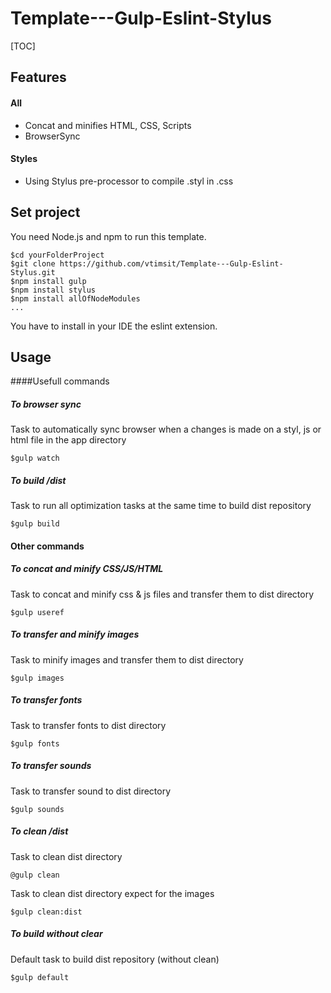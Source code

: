 # Template---Gulp-Eslint-Stylus

[TOC]

## Features

#### All 

- Concat and minifies HTML, CSS, Scripts
- BrowserSync 

#### Styles

- Using Stylus pre-processor to compile .styl in .css

## Set project

You need Node.js and npm to run this template.

```
$cd yourFolderProject
$git clone https://github.com/vtimsit/Template---Gulp-Eslint-Stylus.git
$npm install gulp
$npm install stylus
$npm install allOfNodeModules
...
```

You have to install in your IDE the eslint extension.

## Usage

####Usefull commands

##### To browser sync 

Task to automatically sync browser when a changes is made on a styl, js or html file in the app directory

```
$gulp watch
```

##### To build /dist 

Task to run all optimization tasks at the same time to build dist repository

```
$gulp build
```

#### Other commands

##### To concat and minify CSS/JS/HTML

Task to concat and minify css & js files and transfer them to dist directory

```
$gulp useref
```

##### To transfer and minify images

Task to minify images and transfer them to dist directory

```
$gulp images
```

##### To transfer fonts

Task to transfer fonts to dist directory

```
$gulp fonts
```

##### To transfer sounds

Task to transfer sound to dist directory

```
$gulp sounds
```

##### To clean /dist

Task to clean dist directory

```
@gulp clean
```

Task to clean dist directory expect for the images

```
$gulp clean:dist
```

##### To build without clear

Default task to build dist repository (without clean)

```
$gulp default
```

